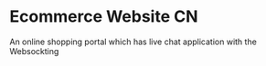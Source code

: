 # Ecommerce Website CN
An online shopping portal which has live chat application with the Websockting
